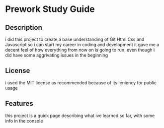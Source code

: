 # Prework Study Guide

## Description

i did this project to create a base understanding of Git Html Css and Javascript so i can start my career in coding and development
it gave me a decent feel of how everything from now on is going to run, even though i did have some aggrivating issues in the beginning


## License

i used the MIT license as recommended because of its leniency for public usage

## Features

this project is a quick page describing what ive learned so far, with some info in the console
